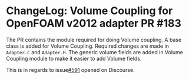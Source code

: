 # ChangeLog: Volume Coupling for OpenFOAM v2012 adapter PR #183

The PR contains the module required for doing Volume coupling.
A base class is added for Volume Coupling.
Required changes are made in `Adapter.C` and `Adapter.H`.
The generic volume fields are added in Volume Coupling module to make it easier to add Volume fields.

This is in regards to issue[#591](https://precice.discourse.group/t/extending-openfoam-adapter-for-volumetric-coupling/591) opened on Discourse.
